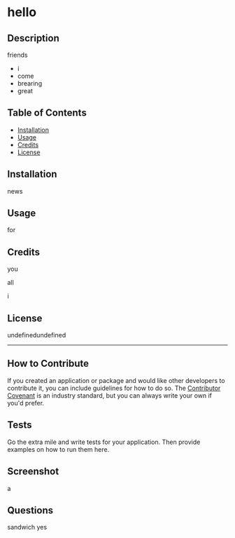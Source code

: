 # hello

## Description
  
friends
  
- i
- come 
- brearing
- great
  
## Table of Contents
  
- [Installation](#installation)
- [Usage](#usage)
- [Credits](#credits)
- [License](#license)
  
## Installation
  
news
  
## Usage
  
for
  
## Credits
  
you
  
all
  
i
  
## License
  
  undefinedundefined
  
---
  
## How to Contribute
  
If you created an application or package and would like other developers to contribute it, you can include guidelines for how to do so. The [Contributor Covenant](https://www.contributor-covenant.org/) is an industry standard, but you can always write your own if you'd prefer.
  
## Tests
  
Go the extra mile and write tests for your application. Then provide examples on how to run them here.

## Screenshot

a

## Questions

sandwich
yes

